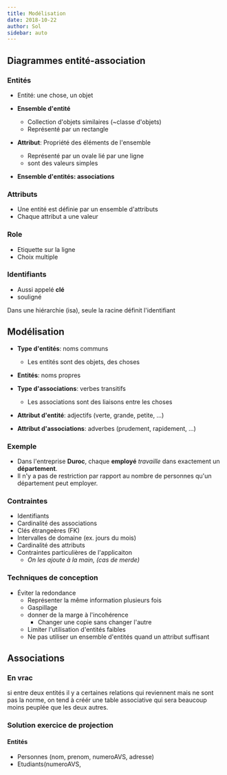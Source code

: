 ```yaml
---
title: Modélisation
date: 2018-10-22
author: Sol
sidebar: auto
---
```


## Diagrammes entité-association

### Entités
* Entité: une chose, un objet
* **Ensemble d'entité**
    * Collection d'objets similaires (~classe d'objets)
    * Représenté par un rectangle
* **Attribut**: Propriété des éléments de l'ensemble
    * Représenté par un ovale lié par une ligne
    * sont des valeurs simples 

* **Ensemble d'entités: associations**

### Attributs
* Une entité est définie par un ensemble d'attributs
* Chaque attribut a une valeur
  

### Role
* Etiquette sur la ligne 
* Choix multiple

### Identifiants
* Aussi appelé **clé**
* souligné

<Container type="warning">

Dans une hiérarchie (isa), seule la racine définit l'identifiant

</Container>


## Modélisation

* **Type d'entités**: noms communs
    * Les entités sont des objets, des choses

* **Entités**: noms propres
* **Type d'associations**: verbes transitifs
    * Les associations sont des liaisons entre les choses
* **Attribut d'entité**: adjectifs (verte, grande, petite, ...)
* **Attribut d'associations**: adverbes (prudement, rapidement, ...)


### Exemple
* Dans l'entreprise **Duroc**, chaque **employé** _travaille_ dans exactement un **département**.
* Il n'y a pas de restriction par rapport au nombre de personnes qu'un département peut employer.


### Contraintes
* Identifiants
* Cardinalité des associations
* Clés étrangeères (FK)
* Intervalles de domaine (ex. jours du mois)
* Cardinalité des attributs
* Contraintes particulières de l'applicaiton
    * _On les ajoute à la main, (cas de merde)_

### Techniques de conception
* Éviter la redondance
    * Représenter la même information plusieurs fois
    * Gaspillage
    * donner de la marge à l'incohérence
        * Changer une copie sans changer l'autre
    * Limiter l'utilisation d'entités faibles
    * Ne pas utiliser un ensemble d'entités quand un attribut suffisant


## Associations

### En vrac

si entre deux entités il y a certaines relations qui reviennent mais ne sont pas la norme, on tend à créér une table associative qui sera beaucoup moins peuplée que les deux autres.

### Solution exercice de projection

#### Entités
* Personnes (nom, prenom, numeroAVS, adresse)
* Etudiants(numeroAVS, 


